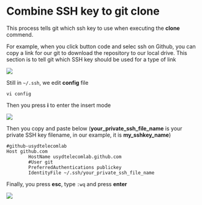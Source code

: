 # Combine SSH key to git clone

This process tells git which ssh key to use when executing the **clone** commend.

For example, when you click button code and selec ssh on Github, you can copy a link for our git to download the repository to our local drive. This section is to tell git which SSH key should be used for a type of link

![](../.gitbook/assets/git\_clone\_link.png)

Still in `~/.ssh`, we edit **config** file

```
vi config
```

Then you press **i** to enter the insert mode

![](../.gitbook/assets/insert\_mode.png)

Then you copy and paste below (**your\_private\_ssh\_file\_name** is your private SSH key filename, in our example, it is **my\_sshkey\_name**)

```
#github-usydtelecomlab
Host github.com
        HostName usydtelecomlab.github.com
        #User git
        PreferredAuthentications publickey
        IdentityFile ~/.ssh/your_private_ssh_file_name
```

Finally, you press **esc**, type `:wq` and press **enter**

![](../.gitbook/assets/save\_mode.png)
